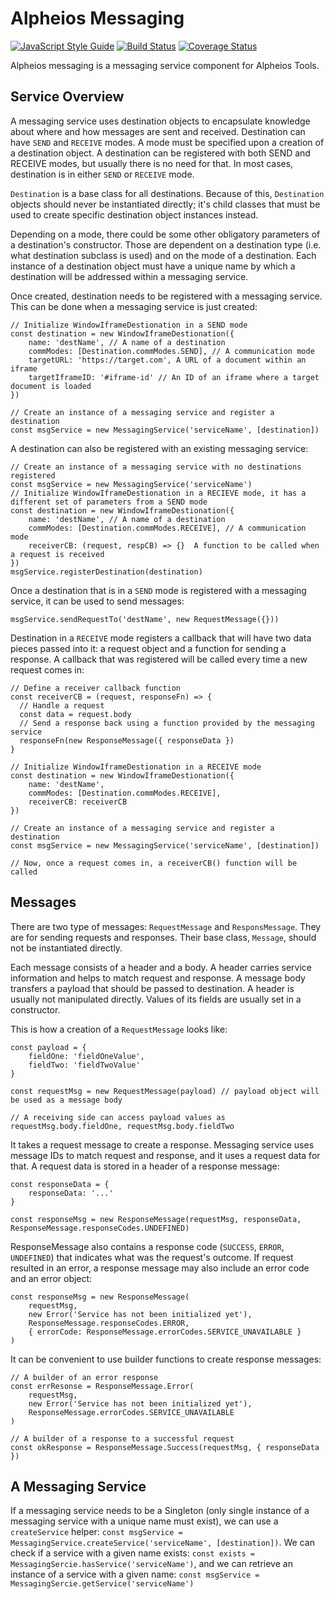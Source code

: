 # Alpheios Messaging
[![JavaScript Style Guide](https://img.shields.io/badge/code_style-standard-brightgreen.svg)](https://standardjs.com)
[![Build Status](https://travis-ci.org/alpheios-project/alpheios-core.svg?branch=master)](https://travis-ci.org/alpheios-project/alpheios-messaging)
[![Coverage Status](https://coveralls.io/repos/github/alpheios-project/alpheios-core/badge.svg?branch=master)](https://coveralls.io/github/alpheios-project/alpheios-messaging?branch=master)

Alpheios messaging is a messaging service component for Alpheios Tools.

## Service Overview
A messaging service uses destination objects to encapsulate knowledge about where and how messages are sent and received. Destination can have `SEND` and `RECEIVE` modes. A mode must be specified upon a creation of a destination object. A destination can be registered with both SEND and RECEIVE modes, but usually there is no need for that. In most cases, destination is in either `SEND` or `RECEIVE` mode.

`Destination` is a base class for all destinations. Because of this, `Destination` objects should never be instantiated directly; it's child classes that must be used to create specific destination object instances instead.

Depending on a mode, there could be some other obligatory parameters of a destination's constructor. Those are dependent on a destination type (i.e. what destination subclass is used) and on the mode of a destination. Each instance of a destination object must have a unique name by which a destination will be addressed within a messaging service.

Once created, destination needs to be registered with a messaging service. This can be done when a messaging service is just created:
```
// Initialize WindowIframeDestionation in a SEND mode
const destination = new WindowIframeDestionation({ 
    name: 'destName', // A name of a destination
    commModes: [Destination.commModes.SEND], // A communication mode
    targetURL: 'https://target.com', A URL of a document within an iframe
    targetIframeID: '#iframe-id' // An ID of an iframe where a target document is loaded
})

// Create an instance of a messaging service and register a destination
const msgService = new MessagingService('serviceName', [destination])
```
A destination can also be registered with an existing messaging service:
```
// Create an instance of a messaging service with no destinations registered
const msgService = new MessagingService('serviceName')
// Initialize WindowIframeDestionation in a RECIEVE mode, it has a different set of parameters from a SEND mode
const destination = new WindowIframeDestionation({ 
    name: 'destName', // A name of a destination
    commModes: [Destination.commModes.RECEIVE], // A communication mode
    receiverCB: (request, respCB) => {}  A function to be called when a request is received
})
msgService.registerDestination(destination)
```

Once a destination that is in a `SEND` mode is registered with a messaging service, it can be used to send messages:
```
msgService.sendRequestTo('destName', new RequestMessage({}))
``` 

Destination in a `RECEIVE` mode registers a callback that will have two data pieces passed into it: a request object and a function for sending a response. A callback that was registered will be called every time a new request comes in:
```
// Define a receiver callback function
const receiverCB = (request, responseFn) => {
  // Handle a request
  const data = request.body
  // Send a response back using a function provided by the messaging service
  responseFn(new ResponseMessage({ responseData })
}

// Initialize WindowIframeDestionation in a RECEIVE mode
const destination = new WindowIframeDestionation({ 
    name: 'destName',
    commModes: [Destination.commModes.RECEIVE],
    receiverCB: receiverCB
})

// Create an instance of a messaging service and register a destination
const msgService = new MessagingService('serviceName', [destination])

// Now, once a request comes in, a receiverCB() function will be called
```

## Messages

There are two type of messages: `RequestMessage` and `ResponsMessage`. They are for sending requests and responses.
Their base class, `Message`, should not be instantiated directly.

Each message consists of a header and a body. A header carries service information and helps to match request and response. A message body transfers a payload that should be passed to destination. A header is usually not manipulated directly. Values of its fields are usually set in a constructor.

This is how a creation of a `RequestMessage` looks like:
```
const payload = {
    fieldOne: 'fieldOneValue',
    fieldTwo: 'fieldTwoValue'
}

const requestMsg = new RequestMessage(payload) // payload object will be used as a message body

// A receiving side can access payload values as requestMsg.body.fieldOne, requestMsg.body.fieldTwo
```
It takes a request message to create a response. Messaging service uses message IDs to match request and response, and it uses a request data for that. A request data is stored in a header of a response message:
```
const responseData = {
    responseData: '...'
}

const responseMsg = new ResponseMessage(requestMsg, responseData, ResponseMessage.responseCodes.UNDEFINED) 
```
ResponseMessage also contains a response code (`SUCCESS`, `ERROR`, `UNDEFINED`) that indicates what was the request's outcome. If request resulted in an error, a response message may also include an error code and an error object:
```
const responseMsg = new ResponseMessage(
    requestMsg, 
    new Error('Service has not been initialized yet'), 
    ResponseMessage.responseCodes.ERROR, 
    { errorCode: ResponseMessage.errorCodes.SERVICE_UNAVAILABLE }
) 
```
It can be convenient to use builder functions to create response messages:
```
// A builder of an error response
const errResonse = ResponseMessage.Error(
    requestMsg, 
    new Error('Service has not been initialized yet'), 
    ResponseMessage.errorCodes.SERVICE_UNAVAILABLE
)

// A builder of a response to a successful request
const okResponse = ResponseMessage.Success(requestMsg, { responseData })
```

## A Messaging Service
If a messaging service needs to be a Singleton (only single instance of a messaging service with a unique name must exist), we can use a `createService` helper:
`const msgService = MessagingService.createService('serviceName', [destination])`.
We can check if a service with a given name exists:
`const exists = MessagingSercie.hasService('serviceName')`,
and we can retrieve an instance of a service with a given name:
`const msgService = MessagingSercie.getService('serviceName')`